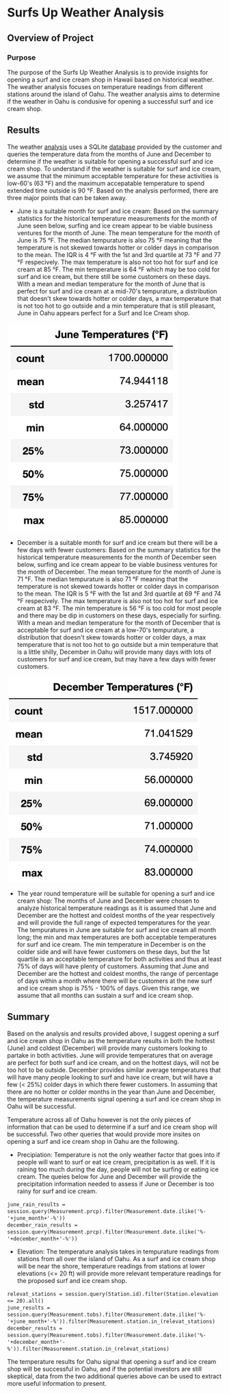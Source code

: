 # Surfs Up Weather Analysis

## Overview of Project

### Purpose

The purpose of the Surfs Up Weather Analysis is to provide insights for opening a surf and ice cream shop in Hawaii based on historical weather. The weather analysis focuses on temperature readings from different stations around the island of Oahu. The weather analysis aims to determine if the weather in Oahu is condusive for opening a successful surf and ice cream shop.

## Results

The weather [analysis](https://github.com/aricciardelli2/UCB-Projects/blob/main/surfs_up/SurfsUp_Challenge.ipynb) uses a SQLite [database](https://github.com/aricciardelli2/UCB-Projects/blob/main/surfs_up/hawaii.sqlite) provided by the customer and queries the temperature data from the months of June and December to determine if the weather is suitable for opening a successful surf and ice cream shop. To understand if the weather is suitable for surf and ice cream, we assume that the minimum acceptable temperature for these activities is low-60's (63 °F) and the maximum accepatable temperature to spend extended time outside is 90 °F. Based on the analysis performed, there are three major points that can be taken away.

* June is a suitable month for surf and ice cream: Based on the summary statistics for the historical temperature measurements for the month of June seen below, surfing and ice cream appear to be viable business ventures for the month of June. The mean temperature for the month of June is 75 °F. The median tempurature is also 75 °F meaning that the temperature is not skewed towards hotter or colder days in comparison to the mean. The IQR is 4 °F with the 1st and 3rd quartile at 73 °F and 77 °F respecively. The max temperature is also not too hot for surf and ice cream at 85 °F. The min temperature is 64 °F which may be too cold for surf and ice cream, but there still be some customers on these days. With a mean and median temperature for the month of June that is perfect for surf and ice cream at a mid-70's tempurature, a distribution that doesn't skew towards hotter or colder days, a max temperature that is not too hot to go outside and a min temperature that is still pleasant, June in Oahu appears perfect for a Surf and Ice Cream shop.

![](https://github.com/aricciardelli2/UCB-Projects/blob/main/surfs_up/results/june_summary_statistics.png)

*  December is a suitable month for surf and ice cream but there will be a few days with fewer customers: Based on the summary statistics for the historical temperature measurements for the month of December seen below, surfing and ice cream appear to be viable business ventures for the month of December. The mean temperature for the month of June is 71 °F. The median tempurature is also 71 °F meaning that the temperature is not skewed towards hotter or colder days in comparison to the mean. The IQR is 5 °F with the 1st and 3rd quartile at 69 °F and 74 °F respecively. The max temperature is also not too hot for surf and ice cream at 83 °F. The min temperature is 56 °F is too cold for most people and there may be dip in customers on these days, especially for surfing. With a mean and median temperature for the month of December that is acceptable for surf and ice cream at a low-70's tempurature, a distribution that doesn't skew towards hotter or colder days, a max temperature that is not too hot to go outside but a min temperature that is a little shilly, December in Oahu will provide many days with lots of customers for surf and ice cream, but may have a few days with fewer customers.

![](https://github.com/aricciardelli2/UCB-Projects/blob/main/surfs_up/results/december_summary_statistics.png)

*  The year round temperature will be suitable for opening a surf and ice cream shop: The months of June and December were chosen to analyze historical temperature readings as it is assumed that June and December are the hottest and coldest months of the year respectively and will provide the full range of expected temperatures for the year. The tempuratures in June are suitable for surf and ice cream all month long; the min and max temperatures are both acceptable temperatures for surf and ice cream. The min temperature in December is on the colder side and will have fewer customers on these days, but the 1st quartile is an acceptable temperature for both activities and thus at least 75% of days will have plenty of customers. Assuming that June and December are the hottest and coldest months, the range of percentage of days within a month where there will be customers at the new surf and ice cream shop is 75% - 100% of days. Given this range, we assume that all months can sustain a surf and ice cream shop.

## Summary

Based on the analysis and results provided above, I suggest opening a surf and ice cream shop in Oahu as the temperature results in both the hottest (June) and coldest (December) will provide many customers looking to partake in both activities. June will provide temperatures that on average are perfect for both surf and ice cream, and on the hottest days, will not be too hot to be outside. December provides similar average temperatures that will have many people looking to surf and have ice cream, but will have a few (< 25%) colder days in which there fewer customers. In assuming that there are no hotter or colder months in the year than June and December, the temperature measurements signal opening a surf and ice cream shop in Oahu will be successful.

Temperature across all of Oahu however is not the only pieces of information that can be used to determine if a surf and ice cream shop will be successful. Two other queries that would provide more insites on opening a surf and ice cream shop in Oahu are the following.

* Precipiation: Temperature is not the only weather factor that goes into if people will want to surf or eat ice cream, precipitation is as well. If it is raining too much during the day, people will not be surfing or eating ice cream. The queies below for June and December will provide the precipitation information needed to assess if June or December is too rainy for surf and ice cream.
```
june_rain_results = session.query(Measurement.prcp).filter(Measurement.date.ilike('%-'+june_month+'-%'))
december_rain_results = session.query(Measurement.prcp).filter(Measurement.date.ilike('%-'+december_month+'-%'))
```

* Elevation: The temperature analysis takes in tempurature readings from stations from all over the island of Oahu. As a surf and ice cream shop will be near the shore, temperature readings from stations at lower elevations (<= 20 ft) will provide more relevant temperature readings for the proposed surf and ice cream shop.
```
relevat_stations = session.query(Station.id).filter(Station.elevation <= 20).all()
june_results = session.query(Measurement.tobs).filter(Measurement.date.ilike('%-'+june_month+'-%')).filter(Measurement.station.in_(relevat_stations)
december_results = session.query(Measurement.tobs).filter(Measurement.date.ilike('%-'+december_month+'-%')).filter(Measurement.station.in_(relevat_stations)
```

The temperature results for Oahu signal that opening a surf and ice cream shop will be successful in Oahu, and if the potential investors are still skeptical, data from the two additional queries above can be used to extract more useful information to present.
